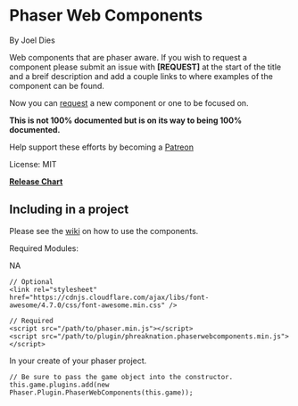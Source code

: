 # Phaser Web Components
By Joel Dies

Web components that are phaser aware. If you wish to request a component please submit an issue with **[REQUEST]** at the start of the title and a breif description and add a couple links to where examples of the component can be found.

Now you can [request](https://github.com/phreaknation/phaserwebcomponents/wiki/Request-a-new-component-or-one-to-be-focused-on) a new component or one to be focused on.

**This is not 100% documented but is on its way to being 100% documented.**

Help support these efforts by becoming a [Patreon](https://www.patreon.com/user?u=4928922)

License: MIT

**[Release Chart](https://goo.gl/hPa6wt)**
## Including in a project
Please see the [wiki](https://github.com/phreaknation/phaserwebcomponents/wiki) on how to use the components.

Required Modules:

  NA

```
// Optional
<link rel="stylesheet" href="https://cdnjs.cloudflare.com/ajax/libs/font-awesome/4.7.0/css/font-awesome.min.css" />

// Required
<script src="/path/to/phaser.min.js"></script>
<script src="/path/to/plugin/phreaknation.phaserwebcomponents.min.js"></script>

```

In your create of your phaser project.

```
// Be sure to pass the game object into the constructor.
this.game.plugins.add(new Phaser.Plugin.PhaserWebComponents(this.game));
```
